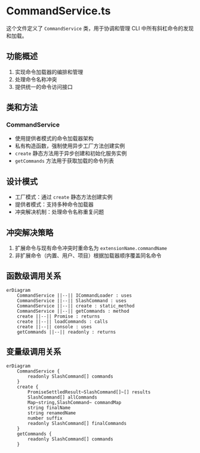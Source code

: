 # CommandService.ts

这个文件定义了 `CommandService` 类，用于协调和管理 CLI 中所有斜杠命令的发现和加载。

## 功能概述

1. 实现命令加载器的编排和管理
2. 处理命令名称冲突
3. 提供统一的命令访问接口

## 类和方法

### CommandService
- 使用提供者模式的命令加载器架构
- 私有构造函数，强制使用异步工厂方法创建实例
- `create` 静态方法用于异步创建和初始化服务实例
- `getCommands` 方法用于获取加载的命令列表

## 设计模式

- 工厂模式：通过 `create` 静态方法创建实例
- 提供者模式：支持多种命令加载器
- 冲突解决机制：处理命令名称重复问题

## 冲突解决策略

1. 扩展命令与现有命令冲突时重命名为 `extensionName.commandName`
2. 非扩展命令（内置、用户、项目）根据加载器顺序覆盖同名命令

## 函数级调用关系

```mermaid
erDiagram
    CommandService ||--|| ICommandLoader : uses
    CommandService ||--|| SlashCommand : uses
    CommandService ||--|| create : static_method
    CommandService ||--|| getCommands : method
    create ||--|| Promise : returns
    create ||--|| loadCommands : calls
    create ||--|| console : uses
    getCommands ||--|| readonly : returns
```

## 变量级调用关系

```mermaid
erDiagram
    CommandService {
        readonly SlashCommand[] commands
    }
    create {
        PromiseSettledResult~SlashCommand[]~[] results
        SlashCommand[] allCommands
        Map~string,SlashCommand~ commandMap
        string finalName
        string renamedName
        number suffix
        readonly SlashCommand[] finalCommands
    }
    getCommands {
        readonly SlashCommand[] commands
    }
```